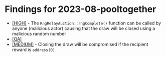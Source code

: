 # Findings for 2023-08-pooltogether 

- [[HIGH]]([HIGH]-1839840368/README.md) - The `RngRelayAuction::rngComplete()` function can be called by anyone (malicious actor) causing that the draw will be closed using a malicious random number
- [[QA]](QA/README.md)
- [[MEDIUM]]([MEDIUM]-1839944834/README.md) - Closing the draw will be compromised if the recipient reward is `address(0)`
